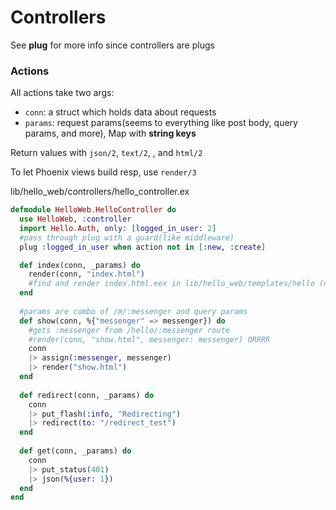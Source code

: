 # Controllers

See **plug** for more info since controllers are plugs

### Actions

All actions take two args:

- `conn`: a struct which holds data about requests
- `params`: request params(seems to everything like post body, query params, and more), Map with **string keys** 

Return values with `json/2`,  `text/2`, , and `html/2` 

To let Phoenix views build resp, use `render/3`

lib/hello_web/controllers/hello_controller.ex

```elixir
defmodule HelloWeb.HelloController do
  use HelloWeb, :controller
  import Hello.Auth, only: [logged_in_user: 2]
  #pass through plug with a guard(like middleware)
  plug :logged_in_user when action not in [:new, :create]

  def index(conn, _params) do
    render(conn, "index.html") 
    #find and render index.html.eex in lib/hello_web/templates/hello (named after controller)
  end
  
  #params are combo of /m/:messenger and query params
  def show(conn, %{"messenger" => messenger}) do
    #gets :messenger from /hello/:messenger route
    #render(conn, "show.html", messenger: messenger) ORRRR
    conn
    |> assign(:messenger, messenger)
    |> render("show.html")
  end
  
  def redirect(conn, _params) do
  	conn 
  	|> put_flash(:info, "Redirecting")
  	|> redirect(to: "/redirect_test")
  end
  
  def get(conn, _params) do
    conn
    |> put_status(401)
    |> json(%{user: 1})
  end
end
```
